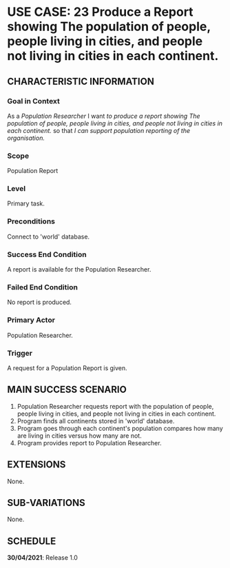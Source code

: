 # USE CASE: 23 Produce a Report showing The population of people, people living in cities, and people not living in cities in each continent.

## CHARACTERISTIC INFORMATION

### Goal in Context

As a *Population  Researcher* I want *to produce a report showing The population of people, people living in cities, and people not living in cities in each continent.* so that *I can support population reporting of the organisation.*

### Scope

Population Report

### Level

Primary task.

### Preconditions

Connect to 'world' database.

### Success End Condition

A report is available for the Population Researcher.

### Failed End Condition

No report is produced.

### Primary Actor

Population Researcher.

### Trigger

A request for a Population Report is given.

## MAIN SUCCESS SCENARIO

1. Population Researcher requests report with the population of people, people living in cities, and people not living in cities in each continent.
2. Program finds all continents stored in 'world' database.
3. Program goes through each continent's population compares how many are living in cities versus how many are not.
4. Program provides report to Population Researcher.

## EXTENSIONS

None.

## SUB-VARIATIONS

None.

## SCHEDULE

**30/04/2021**: Release 1.0